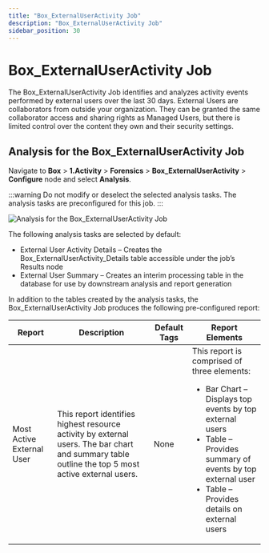 ```yaml
---
title: "Box_ExternalUserActivity Job"
description: "Box_ExternalUserActivity Job"
sidebar_position: 30
---
```


# Box_ExternalUserActivity Job

The Box_ExternalUserActivity Job identifies and analyzes activity events performed by external users
over the last 30 days. External Users are collaborators from outside your organization. They can be
granted the same collaborator access and sharing rights as Managed Users, but there is limited
control over the content they own and their security settings.

## Analysis for the Box_ExternalUserActivity Job

Navigate to **Box** > **1.Activity** > **Forensics** > **Box_ExternalUserActivity** > **Configure**
node and select **Analysis**.

:::warning
Do not modify or deselect the selected analysis tasks. The analysis tasks are
preconfigured for this job.
:::


![Analysis for the Box_ExternalUserActivity Job](/images/accessanalyzer/12.0/solutions/box/activity/forensics/externaluseractivityanalysis.webp)

The following analysis tasks are selected by default:

- External User Activity Details – Creates the Box_ExternalUserActivity_Details table accessible
  under the job’s Results node
- External User Summary – Creates an interim processing table in the database for use by downstream
  analysis and report generation

In addition to the tables created by the analysis tasks, the Box_ExternalUserActivity Job produces
the following pre-configured report:

| Report                    | Description                                                                                                                                       | Default Tags | Report Elements                                                                                                                                                                                                                        |
| ------------------------- | ------------------------------------------------------------------------------------------------------------------------------------------------- | ------------ | -------------------------------------------------------------------------------------------------------------------------------------------------------------------------------------------------------------------------------------- |
| Most Active External User | This report identifies highest resource activity by external users. The bar chart and summary table outline the top 5 most active external users. | None         | This report is comprised of three elements: <ul><li>Bar Chart – Displays top events by top external users</li><li>Table – Provides summary of events by top external user</li><li>Table – Provides details on external users</li></ul> |
